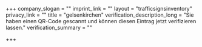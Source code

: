 +++
company_slogan = ""
imprint_link = ""
layout = "trafficsignsinventory"
privacy_link = ""
title = "gelsenkirchen"
verification_description_long = "Sie haben einen QR-Code gescannt und können diesen Eintrag jetzt verifizieren lassen."
verification_summary = ""

+++
